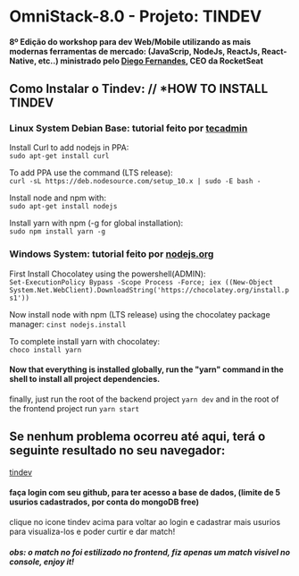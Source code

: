 # OmniStack-8.0 - Projeto: TINDEV  
#### 8º Edição do workshop para dev Web/Mobile utilizando as mais modernas ferramentas de mercado: (JavaScrip, NodeJs, ReactJs, React-Native, etc..) ministrado pelo [Diego Fernandes](https://github.com/diego3g), CEO da RocketSeat
  
## Como Instalar o Tindev: // *HOW TO INSTALL TINDEV

### Linux System Debian Base: tutorial feito por [tecadmin](https://tecadmin.net/install-latest-nodejs-npm-on-ubuntu/)  

  Install Curl to add nodejs in PPA:  
  ```sudo apt-get install curl```  
  
  To add PPA use the command (LTS release):  
  ```curl -sL https://deb.nodesource.com/setup_10.x | sudo -E bash -```  
  
  Install node and npm with:  
  ```sudo apt-get install nodejs```  
  
  Install yarn with npm (-g for global installation):  
  ```sudo npm install yarn -g```  

### Windows System: tutorial feito por [nodejs.org](https://nodejs.org/en/download/package-manager/)  

  First Install Chocolatey using the powershell(ADMIN):  
  ```Set-ExecutionPolicy Bypass -Scope Process -Force; iex ((New-Object System.Net.WebClient).DownloadString('https://chocolatey.org/install.ps1'))```  

  Now install node with npm (LTS release) using the chocolatey package manager:
  ```cinst nodejs.install```  

  To complete install yarn with chocolatey:  
  ```choco install yarn```  

#### Now that everything is installed globally, run the "yarn" command in the shell to install all project dependencies.  

finally, just run the root of the backend project ```yarn dev``` and in the root of the frontend project run ```yarn start```

## Se nenhum problema ocorreu até aqui, terá o seguinte resultado no seu navegador:  

[tindev](https://user-images.githubusercontent.com/1298871/62948028-06f81880-bdba-11e9-8046-c99bf5832e12.png)  

#### faça login com seu github, para ter acesso a base de dados, (limite de 5 usurios cadastrados, por conta do mongoDB free)   
clique no icone tindev acima para voltar ao login e cadastrar mais usurios para visualiza-los e poder curtir e dar match!

##### obs: o match no foi estilizado no frontend, fiz apenas um match visivel no console, enjoy it!
